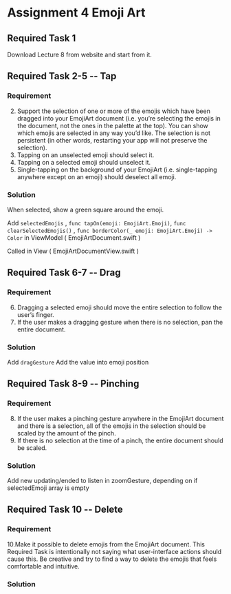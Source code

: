 # Assignment 4 Emoji Art

## Required Task 1
Download Lecture 8 from website and start from it.

## Required Task 2-5  -- Tap
### Requirement
2. Support the selection of  one or more of  the emojis which have been dragged into your EmojiArt document (i.e. you’re selecting the emojis in the document, not the ones in the palette at the top).  You can show which emojis are selected in any way you’d like.  The selection is not persistent (in other words, restarting your app will not preserve the selection). 
3. Tapping on an unselected emoji should select it. 
4. Tapping on a selected emoji should unselect it. 
5. Single-tapping on the background of  your EmojiArt (i.e. single-tapping anywhere except on an emoji) should deselect all emoji.

### Solution
When selected, show a green square around the emoji.

Add 
`selectedEmojis` , 
`func tapOn(emoji: EmojiArt.Emoji)`, 
`func clearSelectedEmojis()` , 
`func borderColor(_ emoji: EmojiArt.Emoji) -> Color`
in ViewModel ( EmojiArtDocument.swift )

Called in View ( EmojiArtDocumentView.swift )


## Required Task 6-7 -- Drag

### Requirement
6. Dragging a selected emoji should move the entire selection to follow the user’s finger. 
7. If  the user makes a dragging gesture when there is no selection, pan the entire document. 

### Solution
Add `dragGesture` 
Add the value into emoji position


## Required Task 8-9 -- Pinching

### Requirement
8. If the user makes a pinching gesture anywhere in the EmojiArt document and there is a selection, 
    all of  the emojis in the selection should be scaled by the amount of  the pinch. 
9. If there is no selection at the time of  a pinch, the entire document should be scaled. 

### Solution
Add new updating/ended to listen in zoomGesture, depending on if selectedEmoji array is empty


## Required Task 10 -- Delete
### Requirement

10.Make it possible to delete emojis from the EmojiArt document.  This Required Task is intentionally not saying what user-interface actions should cause this.  Be creative and try to find a way to delete the emojis that feels comfortable and intuitive. 

### Solution
